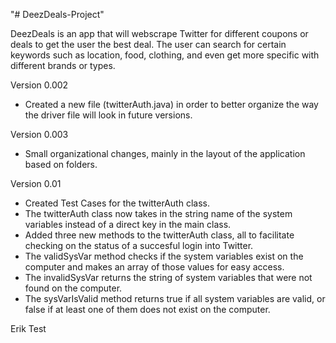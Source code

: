 "# DeezDeals-Project"

DeezDeals is an app that will webscrape Twitter for different coupons or deals to get the user the best deal. The user can search for certain keywords such as location, food, clothing, and even get more specific with different brands or types.

Version 0.002

- Created a new file (twitterAuth.java) in order to better organize the way the driver file will look in future versions.

Version 0.003
- Small organizational changes, mainly in the layout of the application based on folders.

Version 0.01
- Created Test Cases for the twitterAuth class.
- The twitterAuth class now takes in the string name of the system variables instead of a direct key in the main class.
- Added three new methods to the twitterAuth class, all to facilitate checking on the status of a succesful login into Twitter.
- The validSysVar method checks if the system variables exist on the computer and makes an array of those values for easy access.
- The invalidSysVar returns the string of system variables that were not found on the computer.
- The sysVarIsValid method returns true if all system variables are valid, or false if at least one of them does not exist on the computer.

Erik Test

